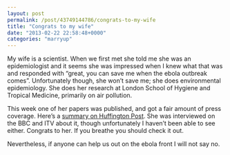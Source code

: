 ```yaml
---
layout: post
permalink: /post/43749144786/congrats-to-my-wife
title: "Congrats to my wife"
date: "2013-02-22 22:58:48+0000"
categories: "marryup"
---
```

My wife is a scientist. When we first met she told me she was an epidemiologist and it seems she was impressed when I knew what that was and responded with &ldquo;great, you can save me when the ebola outbreak comes&rdquo;. Unfortunately though, she won&rsquo;t save me; she does environmental epidemiology. She does her research at London School of Hygiene and Tropical Medicine, primarily on air pollution. 


This week one of her papers was published, and got a fair amount of press coverage. Here&rsquo;s a <a href="http://www.huffingtonpost.co.uk/2013/02/19/air-pollution-link-heart-attack-death_n_2719333.html">summary on Huffington Post</a>. She was interviewed on the BBC and ITV about it, though unfortunately I haven&rsquo;t been able to see either. Congrats to her. If you breathe you should check it out. 


Nevertheless, if anyone can help us out on the ebola front I will not say no. 
